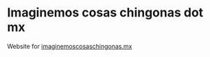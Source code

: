 # Imaginemos cosas chingonas dot mx

Website for [imaginemoscosaschingonas.mx](http://imaginemoscosaschingonas.mx/)
